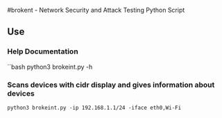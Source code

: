 #brokent - Network Security and Attack Testing Python Script

## Use

### Help Documentation

``bash
python3 brokeint.py -h

###  Scans devices with cidr display and gives information about devices 

`python3 brokeint.py -ip 192.168.1.1/24 -iface eth0,Wi-Fi`



